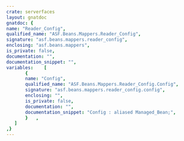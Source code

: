 ```yaml
---
crate: serverfaces
layout: gnatdoc
gnatdoc: {
name: "Reader_Config",
qualified_name: "ASF.Beans.Mappers.Reader_Config",
signature: "asf.beans.mappers.reader_config",
enclosing: "asf.beans.mappers",
is_private: false,
documentation: "",
documentation_snippet: "",
variables:    [
       {
       name: "Config",
       qualified_name: "ASF.Beans.Mappers.Reader_Config.Config",
       signature: "asf.beans.mappers.reader_config.config",
       enclosing: "",
       is_private: false,
       documentation: "",
       documentation_snippet: "Config : aliased Managed_Bean;",
       }   ,
   ]
,}
---
```

